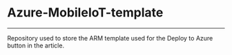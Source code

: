 # Azure-MobileIoT-template
---
Repository used to store the ARM template used for the Deploy to Azure button in the article.
